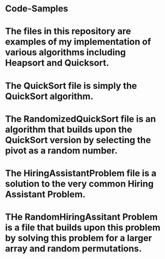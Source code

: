 # Code-Samples
# The files in this repository are examples of my implementation of various algorithms including Heapsort and Quicksort.
# The QuickSort file is simply the QuickSort algorithm.
# The RandomizedQuickSort file is an algorithm that builds upon the QuickSort version by selecting the pivot as a random number.
# The HiringAssistantProblem file is a solution to the very common Hiring Assistant Problem.
# THe RandomHiringAssitant Problem is a file that builds upon this problem by solving this problem for a larger array and random permutations.
